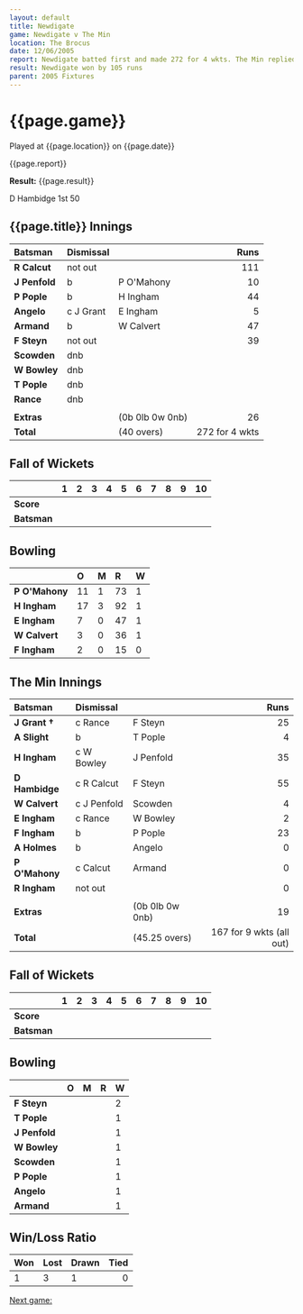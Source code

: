 ```yaml
---
layout: default
title: Newdigate
game: Newdigate v The Min
location: The Brocus
date: 12/06/2005
report: Newdigate batted first and made 272 for 4 wkts. The Min replied with 167 for 9 wkts (all out)
result: Newdigate won by 105 runs
parent: 2005 Fixtures
---
```


# {{page.game}}

Played at {{page.location}} on {{page.date}}

{{page.report}}

**Result:** {{page.result}}

D Hambidge 1st 50

## {{page.title}} Innings

| Batsman | Dismissal |  | Runs |
|:---|:---|---|---:|
| **R Calcut** | not out |  | 111 |
| **J Penfold** | b | P O'Mahony | 10 |
| **P Pople** | b | H Ingham | 44 |
| **Angelo** | c J Grant | E Ingham | 5 |
| **Armand** | b | W Calvert | 47 |
| **F Steyn** | not out |  | 39 |
| **Scowden** | dnb |  |  |
| **W Bowley** | dnb |  |  |
| **T Pople** | dnb |  |  |
| **Rance** | dnb |  |  |
|  |  |  |  |
| **Extras** | | (0b 0lb 0w 0nb) | 26 |
| **Total** | | (40 overs) | 272 for 4 wkts |

## Fall of Wickets

| | 1 | 2 | 3 | 4 | 5 | 6 | 7 | 8 | 9 | 10 |
|---|:---:|:---:|:---:|:---:|:---:|:---:|:---:|:---:|:---:|:---:|
| **Score** |  |  |  |  |  |  |  |  |  |  |
| **Batsman** |  |  |  |  |  |  |  |  |  |  |

## Bowling

| | O | M | R | W |
|---|:---|:---|:---|:---|
| **P O'Mahony** | 11 | 1 | 73 | 1 |
| **H Ingham** | 17 | 3 | 92 | 1 |
| **E Ingham** | 7 | 0 | 47 | 1 |
| **W Calvert** | 3 | 0 | 36 | 1 |
| **F Ingham** | 2 | 0 | 15 | 0 |

## The Min Innings

| Batsman | Dismissal |  | Runs |
|:---|:---|---|---:|
| **J Grant &#8224;** | c Rance | F Steyn | 25 |
| **A Slight** | b | T Pople | 4 |
| **H Ingham** | c W Bowley | J Penfold | 35 |
| **D Hambidge** | c R Calcut | F Steyn | 55 |
| **W Calvert** | c J Penfold | Scowden | 4 |
| **E Ingham** | c Rance | W Bowley | 2 |
| **F Ingham** | b | P Pople | 23 |
| **A Holmes** | b | Angelo | 0 |
| **P O'Mahony** | c Calcut | Armand | 0 |
| **R Ingham** | not out |  | 0 |
|  |  |  |  |
| **Extras** | | (0b 0lb 0w 0nb) | 19 |
| **Total** | | (45.25 overs) | 167 for 9 wkts (all out) |

## Fall of Wickets

| | 1 | 2 | 3 | 4 | 5 | 6 | 7 | 8 | 9 | 10 |
|---|:---:|:---:|:---:|:---:|:---:|:---:|:---:|:---:|:---:|:---:|
| **Score** |  |  |  |  |  |  |  |  |  |  |
| **Batsman** |  |  |  |  |  |  |  |  |  |  |

## Bowling

| | O | M | R | W |
|---|:---|:---|:---|:---|
| **F Steyn** |  |  |  | 2 |
| **T Pople** |  |  |  | 1 |
| **J Penfold** |  |  |  | 1 |
| **W Bowley** |  |  |  | 1 |
| **Scowden** |  |  |  | 1 |
| **P Pople** |  |  |  | 1 |
| **Angelo** |  |  |  | 1 |
| **Armand** |  |  |  | 1 |

## Win/Loss Ratio

| Won | Lost | Drawn | Tied |
|:---|:---|:---|---:|
| 1 | 3 | 1 | 0 |

[Next game:]({{page.next}})